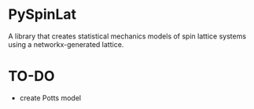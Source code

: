 # PySpinLat

A library that creates statistical mechanics models of spin lattice systems using a networkx-generated lattice. 

# TO-DO

* create Potts model
